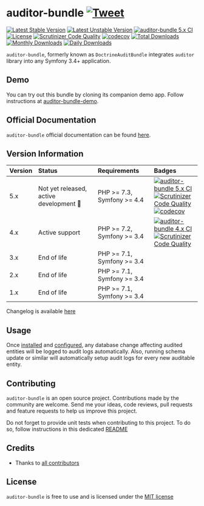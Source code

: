 # auditor-bundle [![Tweet](https://img.shields.io/twitter/url/http/shields.io.svg?style=social)](https://twitter.com/intent/tweet?text=Create%20audit%20logs%20for%20all%20Doctrine%20ORM%20database%20related%20changes%20with%20auditor-bundle.&url=https://github.com/DamienHarper/auditor-bundle&hashtags=auditor-bundle)
[![Latest Stable Version](https://poser.pugx.org/damienharper/auditor-bundle/v/stable)](https://packagist.org/packages/damienharper/auditor-bundle)
[![Latest Unstable Version](https://poser.pugx.org/damienharper/auditor-bundle/v/unstable)](https://packagist.org/packages/damienharper/auditor-bundle)
[![auditor-bundle 5.x CI](https://github.com/DamienHarper/auditor-bundle/actions/workflows/ci-5.x.yml/badge.svg)](https://github.com/DamienHarper/auditor-bundle/actions/workflows/ci-5.x.yml)
[![License](https://poser.pugx.org/damienharper/auditor-bundle/license)](https://packagist.org/packages/damienharper/auditor-bundle)
[![Scrutinizer Code Quality](https://scrutinizer-ci.com/g/DamienHarper/auditor-bundle/badges/quality-score.png?b=master)](https://scrutinizer-ci.com/g/DamienHarper/auditor-bundle/?branch=master)
[![codecov](https://codecov.io/gh/DamienHarper/auditor-bundle/branch/master/graph/badge.svg)](https://app.codecov.io/gh/DamienHarper/auditor-bundle/branch/master)
[![Total Downloads](https://poser.pugx.org/damienharper/auditor-bundle/downloads)](https://packagist.org/packages/damienharper/auditor-bundle)
[![Monthly Downloads](https://poser.pugx.org/damienharper/auditor-bundle/d/monthly)](https://packagist.org/packages/damienharper/auditor-bundle)
[![Daily Downloads](https://poser.pugx.org/damienharper/auditor-bundle/d/daily)](https://packagist.org/packages/damienharper/auditor-bundle)

`auditor-bundle`, formerly known as `DoctrineAuditBundle` integrates `auditor` library into any Symfony 3.4+ application.


## Demo
You can try out this bundle by cloning its companion demo app. 
Follow instructions at [auditor-bundle-demo](https://github.com/DamienHarper/auditor-bundle-demo).


## Official Documentation
`auditor-bundle` official documentation can be found [here](https://damienharper.github.io/auditor-docs/docs/auditor-bundle/index.html).


## Version Information
 Version   | Status                      | Requirements               | Badges
:----------|:----------------------------|:---------------------------|:-----------
 5.x       | Not yet released, active development :rocket: | PHP >= 7.3, Symfony >= 4.4 | [![auditor-bundle 5.x CI](https://github.com/DamienHarper/auditor-bundle/actions/workflows/ci-5.x.yml/badge.svg)](https://github.com/DamienHarper/auditor-bundle/actions/workflows/ci-5.x.yml) <br/>[![Scrutinizer Code Quality](https://scrutinizer-ci.com/g/DamienHarper/auditor-bundle/badges/quality-score.png?b=master)](https://scrutinizer-ci.com/g/DamienHarper/auditor-bundle/?branch=master) <br/>[![codecov](https://codecov.io/gh/DamienHarper/auditor-bundle/branch/master/graph/badge.svg)](https://app.codecov.io/gh/DamienHarper/auditor-bundle/branch/master)
 4.x       | Active support              | PHP >= 7.2, Symfony >= 3.4 | [![auditor-bundle 4.x CI](https://github.com/DamienHarper/auditor-bundle/actions/workflows/ci-4.x.yml/badge.svg)](https://github.com/DamienHarper/auditor-bundle/actions/workflows/ci-4.x.yml) <br/>[![Scrutinizer Code Quality](https://scrutinizer-ci.com/g/DamienHarper/auditor-bundle/badges/quality-score.png?b=4.x)](https://scrutinizer-ci.com/g/DamienHarper/auditor-bundle/?branch=4.x)
 3.x       | End of life                 | PHP >= 7.1, Symfony >= 3.4 | 
 2.x       | End of life                 | PHP >= 7.1, Symfony >= 3.4 |
 1.x       | End of life                 | PHP >= 7.1, Symfony >= 3.4 |

Changelog is available [here](https://damienharper.github.io/auditor-docs/docs/auditor-bundle/release-notes.html)


## Usage
Once [installed](https://damienharper.github.io/auditor-docs/docs/auditor-bundle/installation.html) and [configured](https://damienharper.github.io/auditor-docs/docs/auditor-bundle/configuration/general.html), any database change 
affecting audited entities will be logged to audit logs automatically.
Also, running schema update or similar will automatically setup audit logs for every 
new auditable entity.


## Contributing
`auditor-bundle` is an open source project. Contributions made by the community are welcome. 
Send me your ideas, code reviews, pull requests and feature requests to help us improve this project.

Do not forget to provide unit tests when contributing to this project. 
To do so, follow instructions in this dedicated [README](tests/README.md)


## Credits
- Thanks to [all contributors](https://github.com/DamienHarper/auditor-bundle/graphs/contributors)


## License
`auditor-bundle` is free to use and is licensed under the [MIT license](http://www.opensource.org/licenses/mit-license.php)
